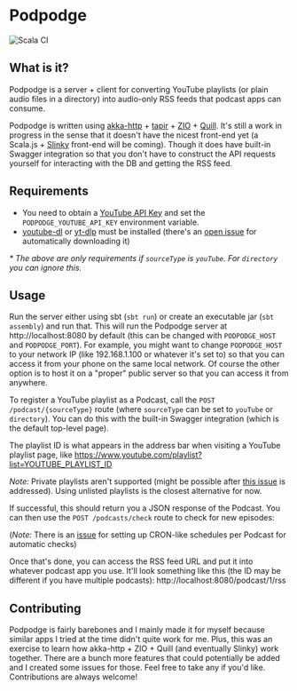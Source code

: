 # Podpodge

![Scala CI](https://github.com/reibitto/podpodge/actions/workflows/scala.yml/badge.svg)

## What is it?

Podpodge is a server + client for converting YouTube playlists (or plain audio files in a directory) into audio-only RSS
feeds that podcast apps can consume.

Podpodge is written using [akka-http](https://doc.akka.io/docs/akka-http/current/index.html) +
[tapir](https://tapir.softwaremill.com) + [ZIO](https://zio.dev) + [Quill](https://getquill.io/). It's still a work in
progress in the sense that it doesn't have the nicest front-end yet (a Scala.js + [Slinky](https://slinky.dev/)
front-end will be coming). Though it does have built-in Swagger integration so that you don't have to construct the API
requests yourself for interacting with the DB and getting the RSS feed.

## Requirements

- You need to obtain a [YouTube API Key](https://developers.google.com/youtube/registering_an_application) and set
the `PODPODGE_YOUTUBE_API_KEY` environment variable.
- [youtube-dl](https://github.com/ytdl-org/youtube-dl) or [yt-dlp](https://github.com/yt-dlp/yt-dlp) must be installed (there's an [open issue](https://github.com/reibitto/podpodge/issues/6) for automatically downloading it)

_* The above are only requirements if `sourceType` is `youTube`. For `directory` you can ignore this._

## Usage

Run the server either using sbt (`sbt run`) or create an executable jar (`sbt assembly`) and run that. This will run the
Podpodge server at http://localhost:8080 by default (this can be changed with `PODPODGE_HOST` and `PODPODGE_PORT`). For
example, you might want to change `PODPODGE_HOST` to your network IP (like 192.168.1.100 or whatever it's set to) so that
you can access it from your phone on the same local network. Of course the other option is to host it on a "proper" public
server so that you can access it from anywhere.

To register a YouTube playlist as a Podcast, call the `POST /podcast/{sourceType}` route (where `sourceType` can be set
to `youTube` or `directory`). You can do this with the built-in Swagger integration (which is the default top-level page).

The playlist ID is what appears in the address bar when visiting a YouTube playlist page, like https://www.youtube.com/playlist?list=YOUTUBE_PLAYLIST_ID

*Note:* Private playlists aren't supported (might be possible after [this issue](https://github.com/reibitto/podpodge/issues/1) is addressed). Using unlisted playlists is the closest alternative for now.

If successful, this should return you a JSON response of the Podcast. You can then use the `POST /podcasts/check` route to check for new episodes:

(*Note:* There is an [issue](https://github.com/reibitto/podpodge/issues/8) for setting up CRON-like schedules per Podcast for automatic checks)

Once that's done, you can access the RSS feed URL and put it into whatever podcast app you use. It'll look something like this (the ID may be different if you have multiple podcasts):
http://localhost:8080/podcast/1/rss

## Contributing

Podpodge is fairly barebones and I mainly made it for myself because similar apps I tried at the time didn't quite work for me.
Plus, this was an exercise to learn how akka-http + ZIO + Quill (and eventually Slinky) work together. There are a bunch
more features that could potentially be added and I created some issues for those. Feel free to take any if you'd like.
Contributions are always welcome! 
